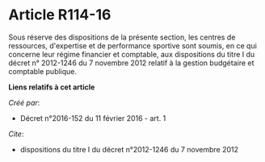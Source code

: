 # Article R114-16

Sous réserve des dispositions de la présente section, les centres de ressources, d'expertise et de performance sportive sont
soumis, en ce qui concerne leur régime financier et comptable, aux dispositions du titre I du décret n° 2012-1246 du 7
novembre 2012 relatif à la gestion budgétaire et comptable publique.

**Liens relatifs à cet article**

_Créé par_:

  - Décret n°2016-152 du 11 février 2016 - art. 1

_Cite_:

  - dispositions du titre I du décret n°2012-1246 du 7 novembre 2012
